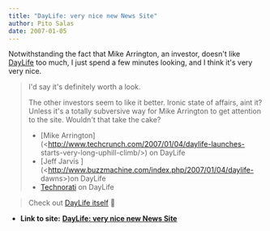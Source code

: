 ```yaml
---
title: "DayLife: very nice new News Site"
author: Pito Salas
date: 2007-01-05
---
```


Notwithstanding the fact that Mike Arrington, an investor, doesn't like
[DayLife](<http://www.daylife.com/topstories>) too much, I just spend a few
minutes looking, and I think it's very very nice.

>
> I'd say it's definitely worth a look.
>
> The other investors seem to like it better. Ironic state of affairs, aint
> it? Unless it's a totally subversive way for Mike Arrington to get attention
> to the site. Wouldn't that take the cake?
>
>   * [Mike Arrington](<http://www.techcrunch.com/2007/01/04/daylife-launches-
> starts-very-long-uphill-climb/>) on DayLife
>   * [Jeff Jarvis ](<http://www.buzzmachine.com/index.php/2007/01/04/daylife-
> dawns>)on DayLife
>   * [Technorati](<http://technorati.com/search/daylife>) on DayLife
>

>
> Check out [DayLife itself](<http://www.daylife.com/topstories>) 🙂


* **Link to site:** **[DayLife: very nice new News Site](None)**
